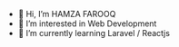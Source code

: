 - 👋 Hi, I’m HAMZA FAROOQ
- 👀 I’m interested in Web Development
- 🌱 I’m currently learning Laravel / Reactjs

<!---
HamzahFarooqq/HamzahFarooqq is a ✨ special ✨ repository because its `README.md` (this file) appears on your GitHub profile.
You can click the Preview link to take a look at your changes.
--->

